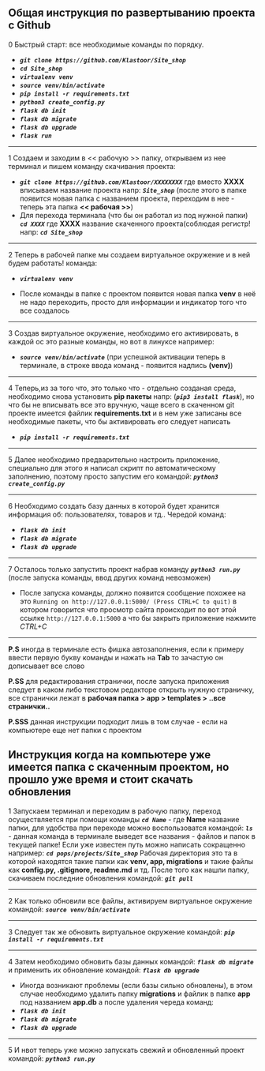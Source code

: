 ## Общая инструкция по развертыванию проекта с Github
0 Быстрый старт: все необходимые команды по порядку.

* ***`git clone https://github.com/Klastoor/Site_shop`***
* ***`cd Site_shop`***
* ***`virtualenv venv`***
* ***`source venv/bin/activate`***
* ***`pip install -r requirements.txt`***
* ***`python3 create_config.py`***
* ***` flask db init `***
* ***` flask db migrate `***
* ***` flask db upgrade `***
* ***` flask run `***

* * *

1 Создаем и заходим в << рабочую >> папку, открываем из нее терминал и пишем команду скачивания проекта:  

* ***```git clone https://github.com/Klastoor/XXXXXXXX```*** где вместо **ХХХХ** вписываем название проекта напр: ***```Site_shop```***
  (после этого в папке появится новая папка с названием проекта, переходим в нее - теперь эта папка **<< рабочая >>**)
* Для перехода терминала (что бы он работал из под нужной папки)
    ***```cd XXXX```*** где **XXXX** название скаченного проекта(соблюдая регистр! напр: ***```cd Site_shop```***

* * *

2 Теперь в рабочей папке мы создаем виртуальное окружение и в ней будем работать! команда:

* ***```virtualenv venv```***

* После команды в папке с проектом появится новая папка **venv** в неё не надо переходить, просто для информации и индикатор того что все создалось

* * *

3 Создав виртуальное окружение, необходимо его активировать, в каждой ос это разные команды, но вот в линуксе например:

* ***```source venv/bin/activate```***
 (при успешной активации теперь в терминале, в строке ввода команд - появится надпись **(venv)**)

* * *

4 Теперь,из за того что, это только что - отдельно созданая среда, необходимо снова установить **pip пакеты** напр: (***```pip3 install flask```***),
но что бы не вписывать все это вручную, чаще всего в скаченном git проекте имеется файлик **requirements.txt** и в нем уже записаны все необходимые пакеты, что бы активировать его следует написать 

* ***```pip install -r requirements.txt```***

* * *

5 Далее необходимо предварительно настроить приложение, специально для этого я написал скрипт по автоматическому заполнению, поэтому просто запустим его командой: ***`python3 create_config.py`***

* * *

6 Необходимо создать базу данных в которой будет хранится информация об: пользователях, товаров и тд.. Чередой команд:

* ***` flask db init `***
* ***` flask db migrate `***
* ***` flask db upgrade `***

* * *

7 Осталось только запустить проект набрав команду ***```python3 run.py```*** (после запуска команды, ввод других команд невозможен)

* После запуска команды, должно появится сообщение похожее на это `Running on http://127.0.0.1:5000/ (Press CTRL+C to quit)` в котором говорится что просмотр сайта происходит по вот этой ссылке `http://127.0.0.1:5000` а что бы закрыть приложение нажмите *CTRL+C*

* * *

**P.S** иногда в терминале есть фишка автозаполнения, если к примеру ввести первую букву команды и нажать на **Tab** то зачастую он дописывает все слово

**P.SS** для редактирования странички, после запуска приложения следует в каком либо текстовом редакторе открыть нужную страничку, все странички лежат в **рабочая папка > app > templates > ..все странички..**

**P.SSS** данная инструкции подходит лишь в том случае - если на компьютере еще нет папки с проектом

## Инструкция когда на компьютере уже имеется папка с скаченным проектом, но прошло уже время и стоит скачать обновления
1 Запускаем терминал и переходим в рабочую папку, переход осуществляется при помощи команды ***`cd Name`*** - где **Name** название папки, для удобства при переходе можно воспользоватся командой: ***`ls`*** - данная команда в терминале выведет все названия - файлов и папок в текущей папке! Если уже известен путь можно написать сокращенно например: ***` cd pops/projects/Site_shop `*** Рабочая директория это та в которой находятся такие папки как **venv, app, migrations** и такие файлы как **config.py, .gitignore, readme.md** и тд. После того как нашли папку, скачиваем последние обновления командой: ***`git pull`***

* * *

2 Как только обновили все файлы, активируем виртуальное окружение командой: ***`source venv/bin/activate`***

* * *

3 Следует так же обновить виртуальное окружение командой: ***`pip install -r requirements.txt`***


* * *

4 Затем необходимо обновить базы данных командой: ***` flask db migrate `*** и применить их обновление командой: ***` flask db upgrade `***

* Иногда возникают проблемы (если базы сильно обновлены), в этом случае необходимо удалить папку **migrations** и файлик в папке **app** под названием **app.db** а после удаления череда команд:
* ***` flask db init `***
* ***` flask db migrate `***
* ***` flask db upgrade `***

* * *

5 И нвот теперь уже можно запускать свежий и обновленный проект командой: ***`python3 run.py`***
